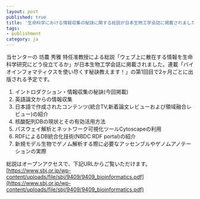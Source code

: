 ```yaml
---
layout: post
published: true
title: '生命科学における情報収集の秘訣に関する総説が日本生物工学会誌に掲載されました'
tags:
- publishment
category: ja
---
```

当センターの 坊農 秀雅 特任准教授による総説「ウェブ上に散在する情報を生命科学研究にどう役立てるか」が日本生物工学会誌に掲載されました。連載「バイオインフォマティクスを使い尽くす秘訣教えます！」の第1回目で2ヶ月ごとに出版される予定です。

1. イントロダクション・情報収集の秘訣(今回掲載)
1. 英語論文からの情報収集
1. 日本語で作成されたコンテンツ(統合TV,新着論文レビューおよび領域融合レビュー)の紹介
1. 核酸配列DBの現状とその有効活用方法
1. パスウェイ解析とネットワーク可視化ツールCytoscapeの利用
1. RDFによるDB統合化技術(NBDC RDF portal)の紹介
1. 新規モデル生物でゲノム解析する際に必要なアッセンブルやゲノムアノテーションの実際
 

総説はオープンアクセスで、下記URLからご覧いただけます。
[https://www.sbj.or.jp/wp-content/uploads/file/sbj/9409/9409_bioinformatics.pdf](https://www.sbj.or.jp/wp-content/uploads/file/sbj/9409/9409_bioinformatics.pdf)